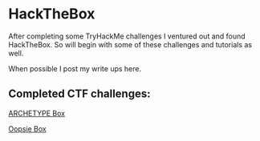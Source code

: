 # HackTheBox

After completing some TryHackMe challenges I ventured out and found HackTheBox.
So will begin with some of these challenges and tutorials as well.

When possible I post my write ups here.

## Completed CTF challenges:
[ARCHETYPE Box](https://github.com/robbie888/HackTheBox/blob/main/Archetype%20CTF.md)

[Oopsie Box](Oopsie%20Box.md)

